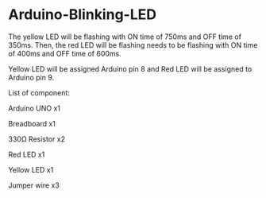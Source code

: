 # Arduino-Blinking-LED
The yellow LED will be flashing with ON time of 750ms and OFF time of 350ms. Then, the red LED will be flashing needs to be flashing with ON time of 400ms and OFF time of 600ms.

Yellow LED will be assigned Arduino pin 8 and Red LED will be assigned to Arduino pin 9.


List of component:

Arduino UNO        x1

Breadboard         x1

330Ω Resistor      x2

Red LED            x1

Yellow LED         x1

Jumper wire        x3
